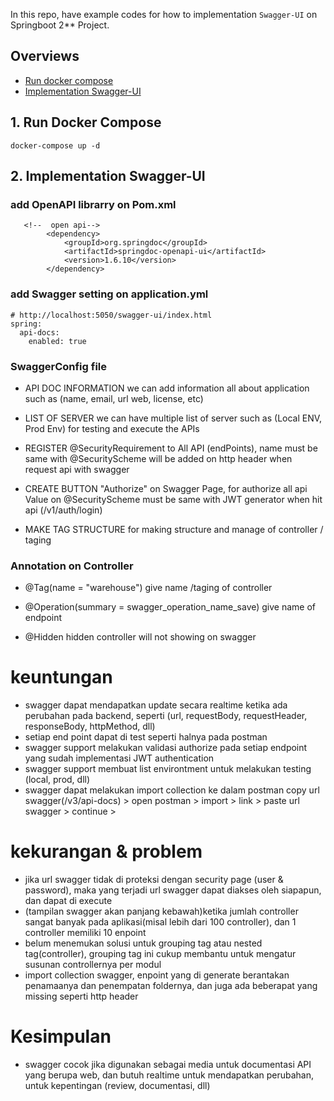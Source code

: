 
In this repo, have example codes for how to implementation `Swagger-UI` on Springboot 2** Project.


## Overviews
- [Run docker compose](#run-docker-compose)
- [Implementation Swagger-UI](#implementation-swagger-ui)

## 1. Run Docker Compose
`docker-compose up -d`

## 2. Implementation Swagger-UI

###  add OpenAPI librarry on Pom.xml
```
   <!--  open api-->
        <dependency>
            <groupId>org.springdoc</groupId>
            <artifactId>springdoc-openapi-ui</artifactId>
            <version>1.6.10</version>
        </dependency>
```
### add Swagger setting on application.yml
```
# http://localhost:5050/swagger-ui/index.html
spring:
  api-docs:
    enabled: true
```

### SwaggerConfig file
- API DOC INFORMATION
	we can add information all about application such as (name, email, url web, license, etc)

- LIST OF SERVER
    we can have multiple list of server such as (Local ENV, Prod Env) for testing and execute the APIs
	
- REGISTER @SecurityRequirement to All API (endPoints), 
    name must be same with @SecurityScheme
	will be added on http header when request api with swagger

- CREATE BUTTON "Authorize" on Swagger Page, for authorize all api
    Value on @SecurityScheme must be same with JWT generator when hit api (/v1/auth/login)    
  
- MAKE TAG STRUCTURE
   for making structure and manage of controller / taging

### Annotation on Controller
- @Tag(name = "warehouse")
    give name /taging of controller
	
- @Operation(summary = swagger_operation_name_save)
    give name of endpoint

- @Hidden
   hidden controller will not showing on swagger	
   
   
   

# keuntungan
- swagger dapat mendapatkan update secara realtime ketika ada perubahan pada backend, seperti (url, requestBody, requestHeader, responseBody, httpMethod, dll)
- setiap end point dapat di test seperti halnya pada postman
- swagger support melakukan validasi authorize pada setiap endpoint yang sudah implementasi JWT authentication
- swagger support membuat list environtment untuk melakukan testing (local, prod, dll)
- swagger dapat melakukan import collection ke dalam postman
  copy url swagger(/v3/api-docs) > open postman > import > link > paste url swagger > continue >
   
   
   
   
# kekurangan & problem
- jika url swagger tidak di proteksi dengan security page (user & password), maka yang terjadi url swagger dapat diakses oleh siapapun, dan dapat di execute
- (tampilan swagger akan panjang kebawah)ketika jumlah controller sangat banyak pada aplikasi(misal lebih dari 100 controller), dan 1 controller memiliki 10 enpoint
- belum menemukan solusi untuk grouping tag atau nested tag(controller), grouping tag ini cukup membantu untuk mengatur susunan controllernya per modul
- import collection swagger, enpoint yang di generate berantakan penamaanya dan penempatan foldernya, dan juga ada beberapat yang missing seperti http header


# Kesimpulan
- swagger cocok jika digunakan sebagai media untuk documentasi API yang berupa web, dan butuh realtime untuk mendapatkan perubahan, untuk kepentingan (review, documentasi, dll)
	
	

